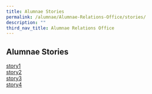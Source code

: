 ```yaml
---
title: Alumnae Stories
permalink: /alumnae/Alumnae-Relations-Office/stories/
description: ""
third_nav_title: Alumnae Relations Office
---
```

## Alumnae Stories

[story1](/files/Grace%20Tern_November%202014.pdf)<br>
[story2](/files/Chew%20Chia%20Shao%20Wei_August%202015.pdf)<br>
[story3](/files/Samantha%20Yom%20Jingyi_August%202015.pdf)<br>
[story4](/files/Prof%20Jackie%20Ying_February%202016.pdf)